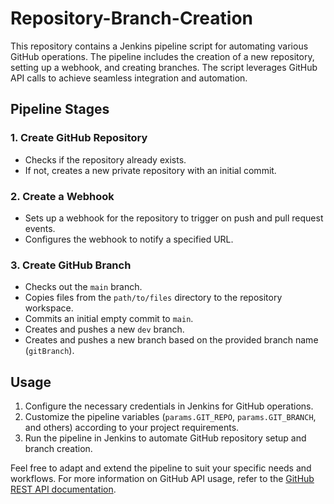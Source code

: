 # Repository-Branch-Creation #

This repository contains a Jenkins pipeline script for automating various GitHub operations. The pipeline includes the creation of a new repository, setting up a webhook, and creating branches. The script leverages GitHub API calls to achieve seamless integration and automation.

## Pipeline Stages

### 1. **Create GitHub Repository**
   - Checks if the repository already exists.
   - If not, creates a new private repository with an initial commit.

### 2. **Create a Webhook**
   - Sets up a webhook for the repository to trigger on push and pull request events.
   - Configures the webhook to notify a specified URL.

### 3. **Create GitHub Branch**
   - Checks out the `main` branch.
   - Copies files from the `path/to/files` directory to the repository workspace.
   - Commits an initial empty commit to `main`.
   - Creates and pushes a new `dev` branch.
   - Creates and pushes a new branch based on the provided branch name (`gitBranch`).

## Usage
1. Configure the necessary credentials in Jenkins for GitHub operations.
2. Customize the pipeline variables (`params.GIT_REPO`, `params.GIT_BRANCH`, and others) according to your project requirements.
3. Run the pipeline in Jenkins to automate GitHub repository setup and branch creation.

Feel free to adapt and extend the pipeline to suit your specific needs and workflows. For more information on GitHub API usage, refer to the [GitHub REST API documentation](https://docs.github.com/rest).
